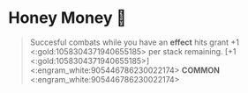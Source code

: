 # **Honey Money** 🍯 
> Succesful combats while you have an __effect__ hits grant +1 <:gold:1058304371940655185> per stack remaining. [+1 <:gold:1058304371940655185>]
<:engram_white:905446786230022174> __COMMON__ <:engram_white:905446786230022174>
